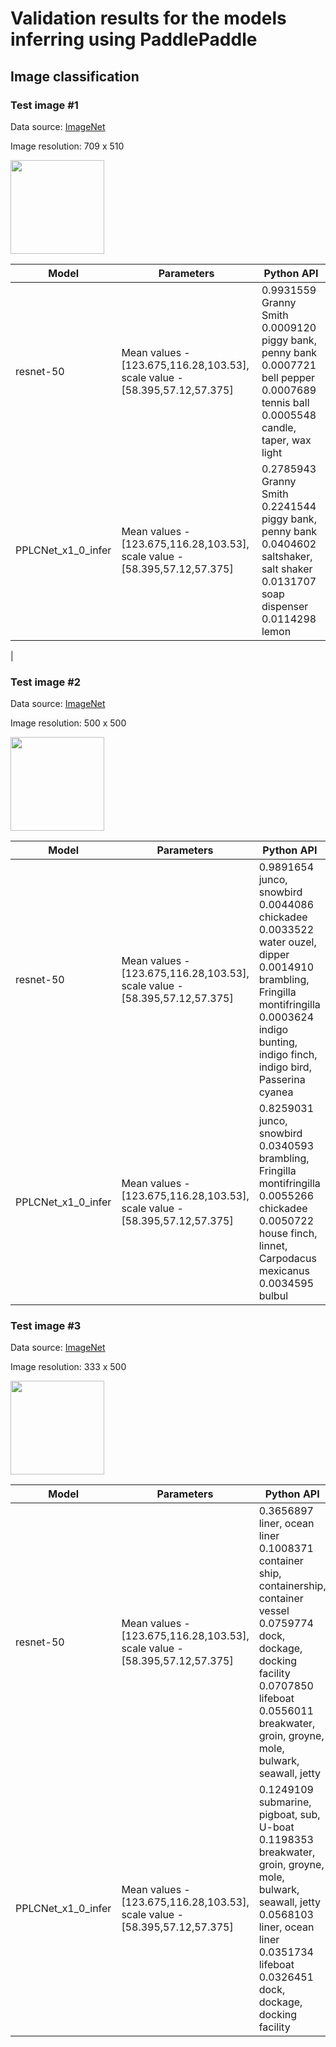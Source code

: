 # Validation results for the models inferring using PaddlePaddle

## Image classification

### Test image #1

Data source: [ImageNet][imagenet]

Image resolution: 709 x 510

<div style='float: center'>
<img width="150" src="images\ILSVRC2012_val_00000023.JPEG"></img>
</div>

Model | Parameters | Python API |
-|-|-|
resnet-50 |Mean values - [123.675,116.28,103.53],<br>scale value - [58.395,57.12,57.375]|0.9931559 Granny Smith<br>0.0009120 piggy bank, penny bank<br>0.0007721 bell pepper<br>0.0007689 tennis ball<br>0.0005548 candle, taper, wax light|
PPLCNet_x1_0_infer |Mean values - [123.675,116.28,103.53],<br>scale value - [58.395,57.12,57.375]|0.2785943 Granny Smith<br>0.2241544 piggy bank, penny bank<br>0.0404602 saltshaker, salt shaker<br>0.0131707 soap dispenser<br>0.0114298 lemon
|

### Test image #2

Data source: [ImageNet][imagenet]

Image resolution: 500 x 500

<div style='float: center'>
<img width="150" src="images\ILSVRC2012_val_00000247.JPEG">
</div>

Model | Parameters | Python API |
-|-|-|
resnet-50 |Mean values - [123.675,116.28,103.53],<br>scale value - [58.395,57.12,57.375]|0.9891654 junco, snowbird<br>0.0044086 chickadee<br>0.0033522 water ouzel, dipper<br>0.0014910 brambling, Fringilla montifringilla<br>0.0003624 indigo bunting, indigo finch, indigo bird, Passerina cyanea|
PPLCNet_x1_0_infer |Mean values - [123.675,116.28,103.53],<br>scale value - [58.395,57.12,57.375]|0.8259031 junco, snowbird<br>0.0340593 brambling, Fringilla montifringilla<br>0.0055266 chickadee<br>0.0050722 house finch, linnet, Carpodacus mexicanus<br>0.0034595 bulbul|

### Test image #3

Data source: [ImageNet][imagenet]

Image resolution: 333 x 500

<div style='float: center'>
<img width="150" src="images\ILSVRC2012_val_00018592.JPEG">
</div>

Model | Parameters | Python API |
-|-|-|
resnet-50 |Mean values - [123.675,116.28,103.53],<br>scale value - [58.395,57.12,57.375]|0.3656897 liner, ocean liner<br>0.1008371 container ship, containership, container vessel<br>0.0759774 dock, dockage, docking facility<br>0.0707850 lifeboat<br>0.0556011 breakwater, groin, groyne, mole, bulwark, seawall, jetty|
PPLCNet_x1_0_infer |Mean values - [123.675,116.28,103.53],<br>scale value - [58.395,57.12,57.375]|0.1249109 submarine, pigboat, sub, U-boat<br>0.1198353 breakwater, groin, groyne, mole, bulwark, seawall, jetty <br>0.0568103 liner, ocean liner<br>0.0351734 lifeboat<br>0.0326451 dock, dockage, docking facility|

<!-- LINKS -->
[imagenet]: http://www.image-net.org
[ms_coco]: http://cocodataset.org
[PASCAL_VOC_2012]: http://host.robots.ox.ac.uk/pascal/VOC/voc2012
